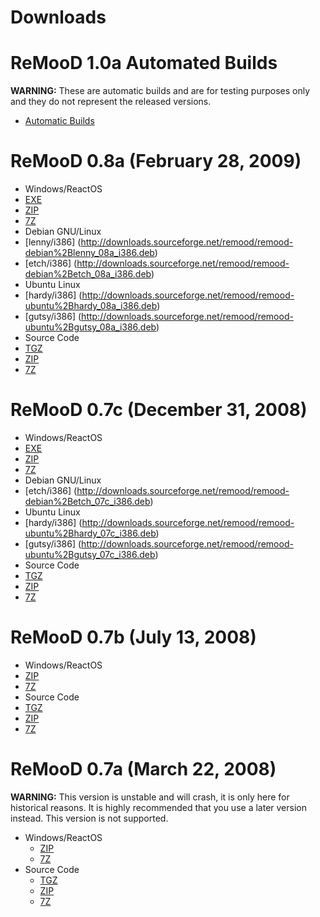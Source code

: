 # Downloads

# ReMooD 1.0a Automated Builds

**WARNING:** These are automatic builds and are for testing purposes only and
they do not represent the released versions.

 * [Automatic Builds](http://remood.org:8079/)
 
# ReMooD 0.8a (__February 28, 2009__)

 * Windows/ReactOS
  * [EXE](http://downloads.sourceforge.net/remood/remoodsetup-win32_08a.exe)
  * [ZIP](http://downloads.sourceforge.net/remood/remood-win32_08a.zip)
  * [7Z](http://downloads.sourceforge.net/remood/remood-win32_08a.7z)
 * Debian GNU/Linux
  * [lenny/i386]
  (http://downloads.sourceforge.net/remood/remood-debian%2Blenny_08a_i386.deb)
  * [etch/i386]
  (http://downloads.sourceforge.net/remood/remood-debian%2Betch_08a_i386.deb)
 * Ubuntu Linux
  * [hardy/i386]
  (http://downloads.sourceforge.net/remood/remood-ubuntu%2Bhardy_08a_i386.deb)
  * [gutsy/i386]
  (http://downloads.sourceforge.net/remood/remood-ubuntu%2Bgutsy_08a_i386.deb)
 * Source Code
  * [TGZ](http://downloads.sourceforge.net/remood/remoodsrc_08a.tar.gz)
  * [ZIP](http://downloads.sourceforge.net/remood/remoodsrc_08a.zip)
  * [7Z](http://downloads.sourceforge.net/remood/remoodsrc_08a.7z)

# ReMooD 0.7c (__December 31, 2008__)

 * Windows/ReactOS
  * [EXE](http://downloads.sourceforge.net/remood/remoodsetup-win32_07c.exe)
  * [ZIP](http://downloads.sourceforge.net/remood/remood-win32_07c.zip)
  * [7Z](http://downloads.sourceforge.net/remood/remood-win32_07c.7z)
 * Debian GNU/Linux
  * [etch/i386]
  (http://downloads.sourceforge.net/remood/remood-debian%2Betch_07c_i386.deb)
 * Ubuntu Linux
  * [hardy/i386]
  (http://downloads.sourceforge.net/remood/remood-ubuntu%2Bhardy_07c_i386.deb)
  * [gutsy/i386]
  (http://downloads.sourceforge.net/remood/remood-ubuntu%2Bgutsy_07c_i386.deb)
 * Source Code
  * [TGZ](http://downloads.sourceforge.net/remood/remoodsrc_07c.tar.gz)
  * [ZIP](http://downloads.sourceforge.net/remood/remoodsrc_07c.zip)
  * [7Z](http://downloads.sourceforge.net/remood/remoodsrc_07c.7z)

# ReMooD 0.7b (__July 13, 2008__)

 * Windows/ReactOS
  * [ZIP](http://downloads.sourceforge.net/remood/remood-win32_07b.zip)
  * [7Z](http://downloads.sourceforge.net/remood/remood-win32_07b.7z)
 * Source Code
  * [TGZ](http://downloads.sourceforge.net/remood/remoodsrc_07b.tar.gz)
  * [ZIP](http://downloads.sourceforge.net/remood/remoodsrc_07b.zip)
  * [7Z](http://downloads.sourceforge.net/remood/remoodsrc_07b.7z)

# ReMooD 0.7a (__March 22, 2008__)

**WARNING:** This version is unstable and will crash, it is only here for
historical reasons. It is highly recommended that you use a later version
instead. This version is not supported.

 * Windows/ReactOS
   * [ZIP](http://downloads.sourceforge.net/remood/remood_win32-0_7-1.zip)
   * [7Z](http://downloads.sourceforge.net/remood/remood_win32-0_7-1.7z)
 * Source Code
   * [TGZ](http://downloads.sourceforge.net/remood/remood_src-0_7-1.tar.gz)
   * [ZIP](http://downloads.sourceforge.net/remood/remood_src-0_7-1.zip)
   * [7Z](http://downloads.sourceforge.net/remood/remood_src-0_7-1.7z)

